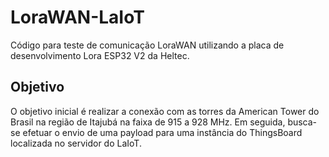 # LoraWAN-LaIoT
Código para teste de comunicação LoraWAN utilizando a placa de desenvolvimento Lora ESP32 V2 da Heltec.

## Objetivo
O objetivo inicial é realizar a conexão com as torres da American Tower do Brasil na região de Itajubá na faixa de 915 a 928 MHz. Em seguida, busca-se efetuar o envio de uma payload para uma instância do ThingsBoard localizada no servidor do LaIoT. 
